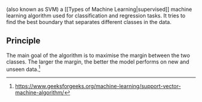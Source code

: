 (also known as SVM) a [[Types of Machine Learning|supervised]] machine learning algorithm used for classification and regression tasks. It tries to find the best boundary that separates different classes in the data. 
## Principle
The main goal of the algorithm is to maximise the margin between the two classes. The larger the margin, the better the model performs on new and unseen data.[^1]


[^1]: https://www.geeksforgeeks.org/machine-learning/support-vector-machine-algorithm/

